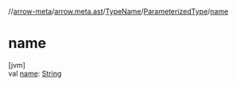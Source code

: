 //[arrow-meta](../../../../index.md)/[arrow.meta.ast](../../index.md)/[TypeName](../index.md)/[ParameterizedType](index.md)/[name](name.md)

# name

[jvm]\
val [name](name.md): [String](https://kotlinlang.org/api/latest/jvm/stdlib/kotlin/-string/index.html)
